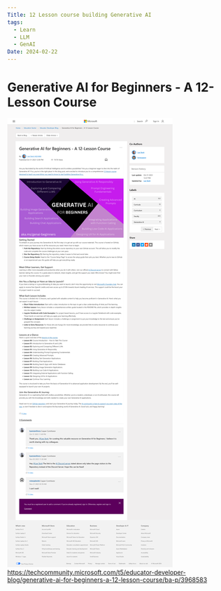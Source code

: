 ```yaml
---
Title: 12 Lesson course building Generative AI
tags:
  - Learn
  - LLM
  - GenAI
Date: 2024-02-22
---
```


# Generative AI for Beginners - A 12-Lesson Course

![](_asset/Pasted%20image%2020240222095404.png)
https://techcommunity.microsoft.com/t5/educator-developer-blog/generative-ai-for-beginners-a-12-lesson-course/ba-p/3968583
